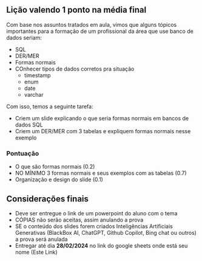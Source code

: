 ## Lição valendo 1 ponto na média final
Com base nos assuntos tratados em aula, vimos que alguns tópicos importantes para a formação de um profissional da área que use banco de dados seriam:
- SQL
- DER/MER
- Formas normais
- COnhecer tipos de dados corretos pra situação
  - timestamp
  - enum
  - date
  - varchar

Com isso, temos a seguinte tarefa:
- Criem um slide explicando o que seria formas normais em bancos de dados SQL
- Criem um DER/MER com 3 tabelas e expliquem formas normais nesse exemplo

### Pontuação
- O que são formas normais (0.2)
- NO MÍNIMO 3 formas normais e seus exemplos com as tabelas (0.7)
- Organização e design do slide (0.1)

## Considerações finais
- Deve ser entregue o link de um powerpoint do aluno com o tema
- CÓPIAS não serão aceitas, assim anulando a prova
- SE o conteúdo dos slides forem criados Inteligências Artificiais Generativas (BlackBox AI, ChatGPT, Github Copilot, Bing chat ou outros) a prova será anulada
- Entregar até dia **28/02/2024** no link do google sheets onde está seu nome (Este Link)